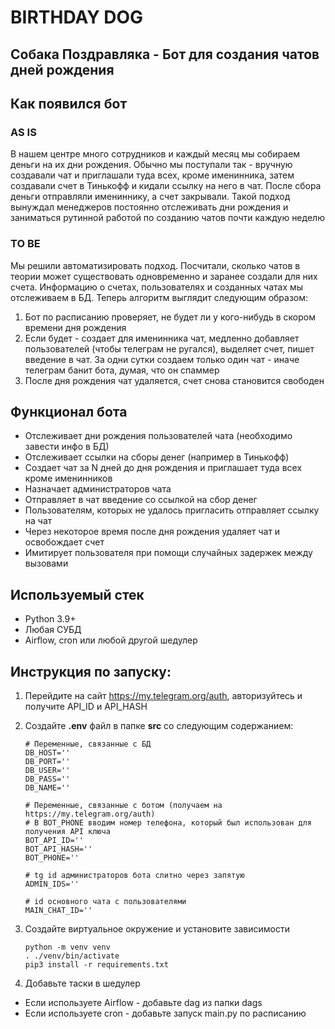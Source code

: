 # BIRTHDAY DOG
## Собака Поздравляка - Бот для создания чатов дней рождения

## Как появился бот
### AS IS
В нашем центре много сотрудников и каждый месяц мы собираем деньги на их дни рождения.
Обычно мы поступали так - вручную создавали чат и приглашали туда всех, кроме именинника, 
затем создавали счет в Тинькофф и кидали ссылку на него в чат. После сбора деньги отправляли имениннику,
а счет закрывали. Такой подход вынуждал менеджеров постоянно отслеживать дни рождения 
и заниматься рутинной работой по созданию чатов почти каждую неделю

### TO BE
Мы решили автоматизировать подход. Посчитали, сколько чатов в теории может существовать одновременно и заранее создали для них счета.
Информацию о счетах, пользователях и созданных чатах мы отслеживаем в БД. Теперь алгоритм выглядит следующим образом:

1) Бот по расписанию проверяет, не будет ли у кого-нибудь в скором времени дня рождения
2) Если будет - создает для именинника чат, медленно добавляет пользователей (чтобы телеграм не ругался), выделяет счет, пишет введение в чат.
За одни сутки создаем только один чат - иначе телеграм банит бота, думая, что он спаммер
3) После дня рождения чат удаляется, счет снова становится свободен

## Функционал бота
- Отслеживает дни рождения пользователей чата (необходимо завести инфо в БД)
- Отслеживает ссылки на сборы денег (например в Тинькофф)
- Создает чат за N дней до дня рождения и приглашает туда всех кроме именинников
- Назначает администраторов чата
- Отправляет в чат введение со ссылкой на сбор денег
- Пользователям, которых не удалось пригласить отправляет ссылку на чат
- Через некоторое время после дня рождения удаляет чат и освобождает счет
- Имитирует пользователя при помощи случайных задержек между вызовами

## Используемый стек
- Python 3.9+
- Любая СУБД
- Airflow, cron или любой другой шедулер

## Инструкция по запуску:

1) Перейдите на сайт https://my.telegram.org/auth, авторизуйтесь и получите API_ID и API_HASH
2) Создайте **.env** файл в папке **src** со следующим содержанием:
    ```
    # Переменные, связанные с БД
    DB_HOST=''
    DB_PORT=''
    DB_USER=''
    DB_PASS=''
    DB_NAME=''
    
    # Переменные, связанные с ботом (получаем на https://my.telegram.org/auth)
    # В BOT_PHONE вводим номер телефона, который был использован для получения API ключа
    BOT_API_ID=''
    BOT_API_HASH=''
    BOT_PHONE=''
    
    # tg id администраторов бота слитно через запятую
    ADMIN_IDS=''
    
    # id основного чата с пользователями
    MAIN_CHAT_ID=''
    ```

3) Создайте виртуальное окружение и установите зависимости
    ```
    python -m venv venv
    . ./venv/bin/activate
    pip3 install -r requirements.txt
    ```
4) Добавьте таски в шедулер
- Если используете Airflow - добавьте dag из папки dags
- Если используете cron - добавьте запуск main.py по расписанию